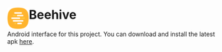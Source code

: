 # <img align="left" loading="lazy" src="readme-res/icon.png" height="50"/> Beehive
Android interface for this project. You can download and install the latest apk [here](https://github.com/eg-kehl-inf/bhive/raw/master/android/app/release/app-release.apk).